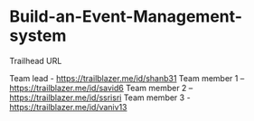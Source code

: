 # Build-an-Event-Management-system

Trailhead URL

Team lead - https://trailblazer.me/id/shanb31
Team member 1 – https://trailblazer.me/id/savid6
Team member 2 – https://trailblazer.me/id/ssrisri
Team member 3 - https://trailblazer.me/id/vaniv13
